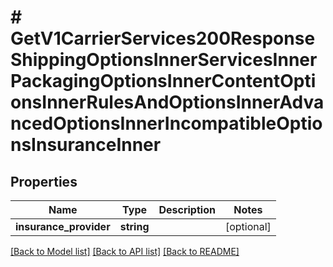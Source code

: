 # # GetV1CarrierServices200ResponseShippingOptionsInnerServicesInnerPackagingOptionsInnerContentOptionsInnerRulesAndOptionsInnerAdvancedOptionsInnerIncompatibleOptionsInsuranceInner

## Properties

Name | Type | Description | Notes
------------ | ------------- | ------------- | -------------
**insurance_provider** | **string** |  | [optional]

[[Back to Model list]](../../README.md#models) [[Back to API list]](../../README.md#endpoints) [[Back to README]](../../README.md)
